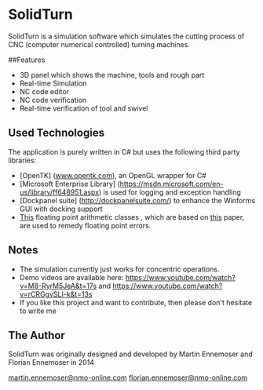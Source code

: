 # SolidTurn

SolidTurn is a simulation software which simulates the cutting process of CNC (computer numerical controlled) turning machines.

##Features

- 3D panel which shows the machine, tools and rough part
- Real-time Simulation
- NC code editor
- NC code verification
- Real-time verification of tool and swivel

## Used Technologies

The application is purely written in C# but uses the following third party libraries:
- [OpenTK] (www.opentk.com), an OpenGL wrapper for C#
- [Microsoft Enterprise Library] (https://msdn.microsoft.com/en-us/library/ff648951.aspx) is used for logging and exception handling
- [Dockpanel suite] (http://dockpanelsuite.com/) to enhance the Winforms GUI with docking support
- [This](https://github.com/govert/RobustGeometry.NET/wiki/Floating-point-on-.NET) floating point arithmetic classes , which are based on [this](http://www.cs.berkeley.edu/~jrs/papers/robustr.pdf) paper, are used to remedy floating point errors.

## Notes
- The simulation currently just works for concentric operations.
- Demo videos are available here: https://www.youtube.com/watch?v=M8-RyrM5JeA&t=17s and https://www.youtube.com/watch?v=rCRGgySLI-k&t=13s
- If you like this project and want to contribute, then please don't hesitate to write me

## The Author
SolidTurn was originally designed and developed by Martin Ennemoser and Florian Ennemoser in 2014

martin.ennemoser@nmo-online.com
florian.ennemoser@nmo-online.com
